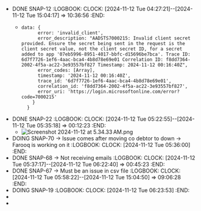 - DONE SNAP-12
  :LOGBOOK:
  CLOCK: [2024-11-12 Tue 04:27:21]--[2024-11-12 Tue 15:04:17] =>  10:36:56
  :END:
	- ```apl
	  data: {
	        error: 'invalid_client',
	        error_description: "AADSTS7000215: Invalid client secret provided. Ensure the secret being sent in the request is the client secret value, not the client secret ID, for a secret added to app '07eb5996-8951-4017-bbfc-d15696be7bca'. Trace ID: 6d7f7726-1ef6-4aac-bca4-4b8d78e69e01 Correlation ID: f8dd7364-2002-4f5a-ac22-3e93557bf827 Timestamp: 2024-11-12 00:16:40Z",
	        error_codes: [Array],
	        timestamp: '2024-11-12 00:16:40Z',
	        trace_id: '6d7f7726-1ef6-4aac-bca4-4b8d78e69e01',
	        correlation_id: 'f8dd7364-2002-4f5a-ac22-3e93557bf827',
	        error_uri: 'https://login.microsoftonline.com/error?code=7000215'
	      }
	    }
	  ```
- DONE SNAP-22
  :LOGBOOK:
  CLOCK: [2024-11-12 Tue 05:22:55]--[2024-11-12 Tue 05:35:18] =>  00:12:23
  :END:
	- ![Screenshot 2024-11-12 at 5.34.33 AM.png](../assets/Screenshot_2024-11-12_at_5.34.33 AM_1731371712106_0.png)
- DOING SNAP-70 -> Issue comes after moving co debtor to down -> Farooq is working on it
  :LOGBOOK:
  CLOCK: [2024-11-12 Tue 05:36:00]
  :END:
- DONE SNAP-68 -> Not receiving emails
  :LOGBOOK:
  CLOCK: [2024-11-12 Tue 05:37:17]--[2024-11-12 Tue 06:22:40] =>  00:45:23
  :END:
- DONE SNAP-67 -> Must be an issue in csv file
  :LOGBOOK:
  CLOCK: [2024-11-12 Tue 05:58:22]--[2024-11-12 Tue 15:04:50] =>  09:06:28
  :END:
- DOING SNAP-19
  :LOGBOOK:
  CLOCK: [2024-11-12 Tue 06:23:53]
  :END:
-
-